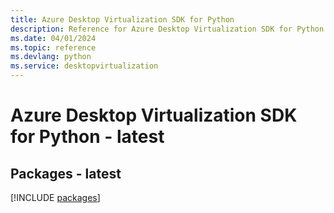 ```yaml
---
title: Azure Desktop Virtualization SDK for Python
description: Reference for Azure Desktop Virtualization SDK for Python
ms.date: 04/01/2024
ms.topic: reference
ms.devlang: python
ms.service: desktopvirtualization
---
```

# Azure Desktop Virtualization SDK for Python - latest
## Packages - latest
[!INCLUDE [packages](desktop-virtualization-index.md)]